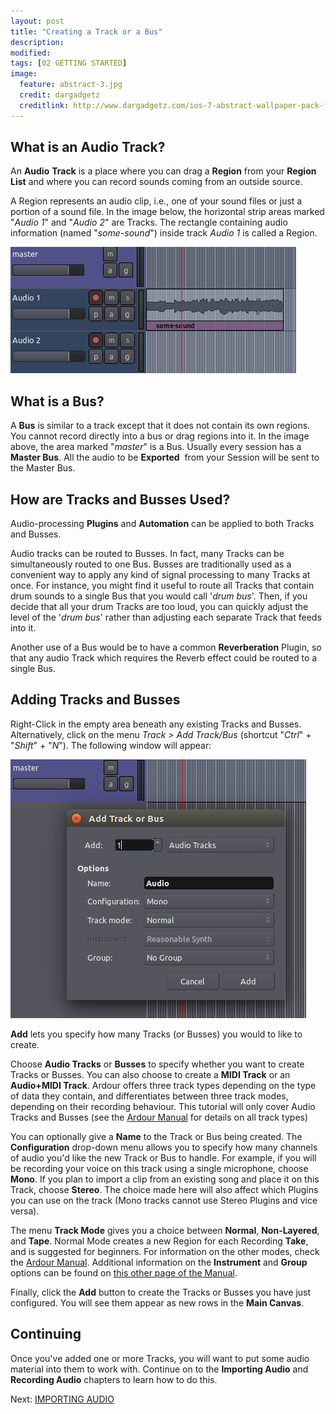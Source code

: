 ```yaml
---
layout: post
title: "Creating a Track or a Bus"
description:
modified: 
tags: [02 GETTING STARTED]
image:
  feature: abstract-3.jpg
  credit: dargadgetz
  creditlink: http://www.dargadgetz.com/ios-7-abstract-wallpaper-pack-for-iphone-5-and-ipod-touch-retina/
---
```


What is an Audio Track?
--------------------------

An **Audio** **Track** is a place where you can drag a **Region**
from your **Region List** and where you can record sounds coming from an
outside source.

A Region represents an audio clip, i.e., one of your
sound files or just a portion of a sound file. In the image below, the
horizontal strip areas marked "*Audio 1*" and "*Audio 2*" are Tracks.
The rectangle containing audio information (named "*some-sound*") inside
track *Audio 1* is called a Region. 

![Tracks](../images/Ardour3_Tracks.png) 

What is a Bus? 
----------------

A **Bus** is similar to a track except that it does not contain its own
regions. You cannot record directly into a bus or drag regions into it.
In the image above, the area marked "*master*" is a Bus. Usually every
session has a **Master Bus**. All the audio to be **Exported**  from
your Session will be sent to the Master Bus.

How are Tracks and Busses Used? 
---------------------------------

Audio-processing **Plugins** and **Automation** can be applied to both
Tracks and Busses.

Audio tracks can be routed to Busses. In fact, many Tracks can be
simultaneously routed to one Bus. Busses are traditionally used as a
convenient way to apply any kind of signal processing to many Tracks at
once. For instance, you might find it useful to route all Tracks that
contain drum sounds to a single Bus that you would call '*drum bus*'.
Then, if you decide that all your drum Tracks are too loud, you can
quickly adjust the level of the '*drum bus*' rather than adjusting each
separate Track that feeds into it.

Another use of a Bus would be to have a common **Reverberation** Plugin,
so that any audio Track which requires the Reverb effect could be routed
to a single Bus. 

Adding Tracks and Busses
------------------------

Right-Click in the empty area beneath any existing Tracks and Busses.
Alternatively, click on the menu *Track > Add Track/Bus* (shortcut
"*Ctrl*" + "*Shift*" + "*N*"). The following window will appear:

![Add Track](../images/Ardour3_Add_Track_or_Bus.png) 

**Add** lets you specify how many Tracks (or Busses) you would to like
to create.

Choose **Audio Tracks** or **Busses** to specify whether you want to
create Tracks or Busses. You can also choose to create a **MIDI Track**
or an **Audio+MIDI Track**. Ardour offers three track types depending on
the type of data they contain, and differentiates between three track
modes, depending on their recording behaviour. This tutorial will only
cover Audio Tracks and Busses (see the [Ardour
Manual](http://manual.ardour.org/working-with-tracks/track-types/) for
details on all track types) 

You can optionally give a **Name** to the Track or Bus being created.
The **Configuration** drop-down menu allows you to specify how many
channels of audio you'd like the new Track or Bus to handle. For
example, if you will be recording your voice on this track using a
single microphone, choose **Mono**. If you plan to import a clip from an
existing song and place it on this Track, choose **Stereo**. The choice
made here will also affect which Plugins you can use on the track (Mono
tracks cannot use Stereo Plugins and vice versa).

The menu **Track Mode** gives you a choice between **Normal**,
**Non-Layered**, and **Tape**. Normal Mode creates a new Region for each
Recording **Take**, and is suggested for beginners. For information on
the other modes, check the [Ardour
Manual](http://manual.ardour.org/working-with-tracks/track-types/).
Additional information on the **Instrument** and **Group** options can
be found on [this other page of the
Manual](http://manual.ardour.org/working-with-tracks/adding-tracks-and-busses/).

Finally, click the **Add** button to create the Tracks or Busses you
have just configured. You will see them appear as new rows in the **Main
Canvas**.

Continuing
----------

Once you've added one or more Tracks, you will want to put some audio
material into them to work with. Continue on to the **Importing Audio**
and **Recording Audio** chapters to learn how to do this. 

Next: [IMPORTING AUDIO](/importing-audio)
